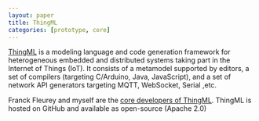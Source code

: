 ```yaml
---
layout: paper
title: ThingML
categories: [prototype, core]
---
```


[ThingML](http://www.ThingML.org) is a modeling language and code generation framework for heterogeneous embedded and distributed systems taking part in the Internet of Things (IoT). It consists of a metamodel supported by editors, a set of compilers (targeting C/Arduino, Java, JavaScript), and a set of network API generators targeting MQTT, WebSocket, Serial ,etc.

Franck Fleurey and myself are the [core developers of ThingML](https://github.com/SINTEF-9012/ThingML/contributors). ThingML is hosted on GitHub and available as open-source (Apache 2.0)

<!--
<iframe src="http://ghbtns.com/github-btn.html?user=SINTEF&#45;9012&amp;repo=ThingML&amp;type=watch&amp;count=true" allowtransparency="true" frameborder="0" scrolling="0" width="110" height="20"></iframe>
-->
